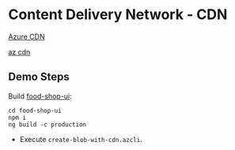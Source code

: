 # Content Delivery Network - CDN

[Azure CDN](https://docs.microsoft.com/en-us/azure/cdn/)

[az cdn](https://docs.microsoft.com/en-us/cli/azure/cdn?view=azure-cli-latest)

## Demo Steps

Build [food-shop-ui](/app/food-shop-ui/):

```
cd food-shop-ui
npm i
ng build -c production
```

- Execute `create-blob-with-cdn.azcli`. 
